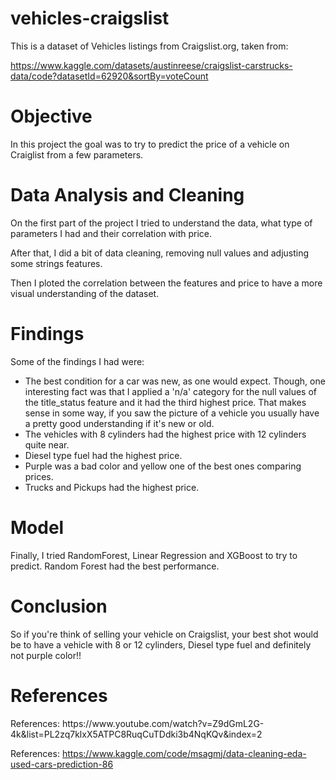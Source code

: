 # vehicles-craigslist

This is a dataset of Vehicles listings from Craigslist.org, taken from:

https://www.kaggle.com/datasets/austinreese/craigslist-carstrucks-data/code?datasetId=62920&sortBy=voteCount

<h1> Objective</h1>
In this project the goal was to try to predict the price of a vehicle on Craiglist from a few parameters.

<h1> Data Analysis and Cleaning </h1>
On the first part of the project I tried to understand the data, what type of parameters I had and their correlation with price.

After that, I did a bit of data cleaning, removing null values and adjusting some strings features.

Then I ploted the correlation between the features and price to have a more visual understanding of the dataset.

<h1> Findings </h1>
Some of the findings I had were: <br>

<ul>
<li>The best condition for a car was new, as one would expect. Though, one interesting fact was that I applied a 'n/a' category for the null values of the title_status feature and it had the third highest price. That makes sense in some way, if you saw the picture of a vehicle you usually have a pretty good understanding if it's new or old. </li>
<li> The vehicles with 8 cylinders had the highest price with 12 cylinders quite near. </li>
<li> Diesel type fuel had the highest price. </li>
<li> Purple was a bad color and yellow one of the best ones comparing prices. </li>
<li>Trucks and Pickups had the highest price. </li>
</ul>

<h1> Model </h1>
Finally, I tried RandomForest, Linear Regression and XGBoost to try to predict. Random Forest had the best performance.

<h1> Conclusion </h1>
So if you're think of selling your vehicle on Craigslist, your best shot would be to have a vehicle with 8 or 12 cylinders, Diesel type fuel and definitely not purple color!!





<h1> References </h1>
References: https://www.youtube.com/watch?v=Z9dGmL2G-4k&list=PL2zq7klxX5ATPC8RuqCuTDdki3b4NqKQv&index=2

References: https://www.kaggle.com/code/msagmj/data-cleaning-eda-used-cars-prediction-86
